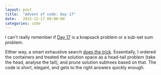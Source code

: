 ```yaml
---
layout: post
title:  "Advent of code: Day 17"
date:   2015-12-17 09:00:00
categories: code 
---
```


I can't really remember if [Day 17][day] is a knapsack problem or a sub-set sum problem.

Either way, a smart exhaustive search [does the trick][code]. Essentially, I ordered the containers and treated the solution space as a head-tail problem (take the head, analyse the tail), and prune solution subtrees based on that. The code is short, elegant, and gets to the right answers quickly enough.

[day]: http://adventofcode.com/day/17
[code]: https://github.com/bildzeitung/adventofcode/tree/master/17
